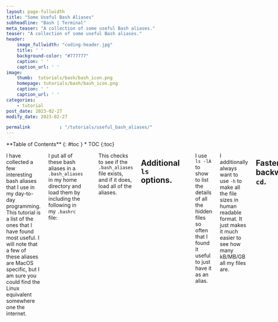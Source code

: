 ```yaml
---
layout: page-fullwidth
title: "Some Useful Bash Aliases"
subheadline: "Bash | Terminal"
meta_teaser: "A collection of some useful Bash aliases."
teaser: "A collection of some useful Bash aliases."
header:
    image_fullwidth: "coding-header.jpg"
    title: ' '
    background-color: "#777777"
    caption: ' '
    caption_url: ' '
image:
    thumb:  tutorials/bash/bash_icon.png
    homepage: tutorials/bash/bash_icon.png
    caption: ' '
    caption_url: ' ' 
categories:
    - tutorial
post_date: 2023-02-27
modify_date: 2023-02-27

permalink           : "/tutorials/useful_bash_aliases/"
---
```


<div class="row">
<div class="medium-4 medium-push-8 columns" markdown="1">
<div class="panel radius" markdown="1">
**Table of Contents**
{: #toc }
*  TOC
{:toc}
</div>
</div><!-- /.medium-4.columns -->

<div class="medium-8 medium-pull-4 columns" markdown="1">

I have collected a few interesting bash aliases that I use in my day-to-day programming.
This tutorial is a list of the ones that I have found most useful. I will note that a few
of these aliases are MacOS specific, but I am sure you could find the Linux equivalent somewhere
one the internet.

I put all of these bash aliases in a `.bash_aliases` in my home directory and load them by including the following in my `.bashrc` file:
```bash
# Add bash aliases
if [ -f ~/.bash_aliases ]; then
    source ~/.bash_aliases
fi
```
This checks to see if the `.bash_aliases` file exists, and if it does, load all of the aliases. 

## Additional `ls` options.
```bash
alias ls="ls -h"                       #  Use human readable filesizes
alias la="ls -hA"                      #  Show hidden files easier
alias lla="ls -hlA"                    #  Show long hidden files
```
I use `ls -lA` to show to list the details of all the hidden files so often
that I found it useful to just have it as an alias. 

I additionally always want to use `-h` to make all the file sizes in human readable format.
It just makes it much easier to see how many kB/MB/GB all my files are.

## Faster backwards `cd`.
```bash
alias ..="cd .."
alias ...="cd ../.."
alias ....="cd ../../.."
alias .....="cd ../../../.."
alias -- -="cd -"
```
To go backwards from a directory (`cd ..`) I can just use `..`. Or I use `...` to go
backwards two directories, etc

Also, I can use `-` to switch between the last two directoties that I was in.
Useful when I need to swap between two entirely different directories quickly a few times.

## Open the current terminal directory in Finder.
```bash
alias f="open -a Finder ./"
```
Quite often I want to open whatever directory I am in with Finder. This is usually
so I can look at all of the thumbnails of images quickly reather than opening files from
the terminal. So by just typing `f` I open up Finder 'here'.

## Refresh bash session in same directory
```bash
alias restart="source ~/.bash_profile"         #  Quickly refresh shell
```
I use `restart` to quickly refresh the bash shell without having to close then open
a new terminal. I usually use this after I've edited my `.bashrc`, `.bash_profile` or `.bash_aliases` file.

## Hide/Show all Desktop Icons.
```bash
alias hidedesktop="defaults write com.apple.finder CreateDesktop -bool false; killall Finder;"
alias showdesktop="defaults write com.apple.finder CreateDesktop -bool true; killall Finder;"
```
These are useful for when I have a presentation and I don't want everyone
to know how messy my desktop is. I just type `hidedesktop` in the terminal,
and all of my icons disappear. (THe files are still there but they dont render
the icon itself. If I want to bring them back I just type `showdesktop`.

## Get IP Address and External IP Adress
```bash
alias ip="ipconfig getifaddr en0"
alias ipext="curl -s http://checkip.dyndns.org/ | grep -o '[0-9][0-9]*.[0-9][0-9]*.[0-9][0-9]*.[0-9]*'"
```
Sometimes I need to find my current IP address, and instead of googling "What is my IP address?" every time, 
I use `ip` and `ipext` to find my internal and external IP addresses.

Your "internal IP address" is the IP address you use on your local, internal network (i.e. LAN).
Your "external IP address" is the IP address you use when communicating to other machines on the internet. 
This is assigned by your internet service provider.

### All of the aliases from this tutorial
```bash
alias ls="ls -h"                       #  Use human readable filesizes
alias la="ls -hA"                      #  Show hidden files easier
alias lla="ls -hlA"                    #  Show long hidden files

alias ..="cd .."
alias ...="cd ../.."
alias ....="cd ../../.."
alias .....="cd ../../../.."     
alias -- -="cd -"                      # Switch to previous directory

alias f="open -a Finder ./"            #  Open current directory in Finder

alias restart="source ~/.bash_profile"         #  Quickly refresh shell

# Get IP Addresses
alias ip="ipconfig getifaddr en0"
alias ipext="curl -s http://checkip.dyndns.org/ | grep -o '[0-9][0-9]*.[0-9][0-9]*.[0-9][0-9]*.[0-9]*'"

# Hide/Show all the desktop icons
alias hidedesktop="defaults write com.apple.finder CreateDesktop -bool false; killall Finder;"
alias showdesktop="defaults write com.apple.finder CreateDesktop -bool true; killall Finder;"

```

